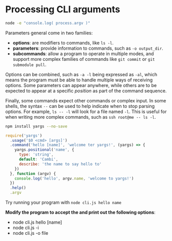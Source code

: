 # Processing CLI arguments

```bash | {type: 'command'}
node -e "console.log( process.argv )"
```

Parameters general come in two families:

* **options**: are modifiers to commands, like `ls -l`.
* **parameters**: provide information to commands, such as `-o output_dir`.
* **subcommands**: allow a program to operate in multiple modes, and support more complex families of commands like `git commit` or `git submodule pull`.

Options can be combined, such as `-a -l` being expressed as `-al`, which means the program must be able to handle multiple ways of receiving options. Some parameters can appear anywhere, while others are to be expected to appear at a specific _position_ as part of the command sequence.

Finally, some commands expect other commands or complex input. In some shells, the syntax `--` can be used to help indicate when to stop parsing options. For example, `ls -- -l` will look for a file named `-l`. This is useful for when writing more complex commands, such as `ssh root@me -- ls -l`.


```bash | {type: 'command', failed_when: 'exitCode != 0' }
npm install yargs --no-save
```


```js | {type: 'file', path: 'cli.js'}
require('yargs')
  .usage('$0 <cmd> [args]')
  .command('hello [name]', 'welcome ter yargs!', (yargs) => {
    yargs.positional('name', {
      type: 'string',
      default: 'Cambi',
      describe: 'the name to say hello to'
    })
  }, function (argv) {
    console.log('hello', argv.name, 'welcome to yargs!')
  })
  .help()
  .argv
```

Try running your program with `node cli.js hello name`

**Modify the program to accept the and print out the following options**:

* node cli.js hello [name]
* node cli.js -i
* node cli.js -o file


```bash | {type: 'repl'}
```